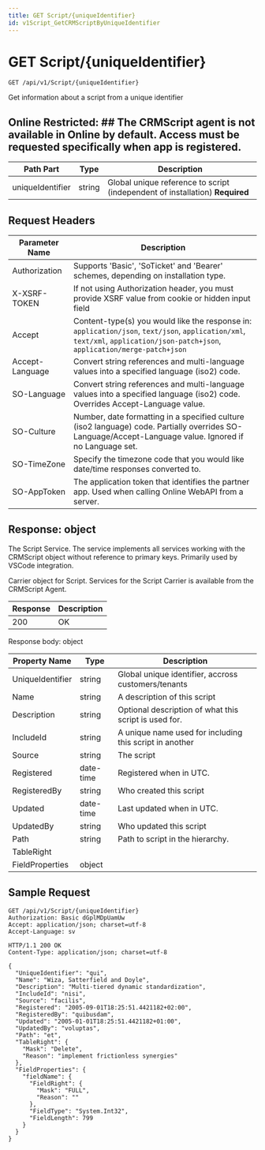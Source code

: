 ```yaml
---
title: GET Script/{uniqueIdentifier}
id: v1Script_GetCRMScriptByUniqueIdentifier
---
```


# GET Script/{uniqueIdentifier}

```http
GET /api/v1/Script/{uniqueIdentifier}
```

Get information about a script from a unique identifier



## Online Restricted: ## The CRMScript agent is not available in Online by default. Access must be requested specifically when app is registered.




| Path Part | Type | Description |
|-----------|------|-------------|
| uniqueIdentifier | string | Global unique reference to script (independent of installation) **Required** |



## Request Headers

| Parameter Name | Description |
|----------------|-------------|
| Authorization  | Supports 'Basic', 'SoTicket' and 'Bearer' schemes, depending on installation type. |
| X-XSRF-TOKEN   | If not using Authorization header, you must provide XSRF value from cookie or hidden input field |
| Accept         | Content-type(s) you would like the response in: `application/json`, `text/json`, `application/xml`, `text/xml`, `application/json-patch+json`, `application/merge-patch+json` |
| Accept-Language | Convert string references and multi-language values into a specified language (iso2) code. |
| SO-Language | Convert string references and multi-language values into a specified language (iso2) code. Overrides Accept-Language value. |
| SO-Culture | Number, date formatting in a specified culture (iso2 language) code. Partially overrides SO-Language/Accept-Language value. Ignored if no Language set. |
| SO-TimeZone | Specify the timezone code that you would like date/time responses converted to. |
| SO-AppToken | The application token that identifies the partner app. Used when calling Online WebAPI from a server. |


## Response: object

The Script Service. The service implements all services working with the CRMScript object without reference to primary keys. Primarily used by VSCode integration.



Carrier object for Script.
Services for the Script Carrier is available from the <see cref="T:SuperOffice.CRM.Services.ICRMScriptAgent">CRMScript Agent</see>.

| Response | Description |
|----------------|-------------|
| 200 | OK |

Response body: object

| Property Name | Type |  Description |
|----------------|------|--------------|
| UniqueIdentifier | string | Global unique identifier, accross customers/tenants |
| Name | string | A description of this script |
| Description | string | Optional description of what this script is used for. |
| IncludeId | string | A unique name used for including this script in another |
| Source | string | The script |
| Registered | date-time | Registered when  in UTC. |
| RegisteredBy | string | Who created this script |
| Updated | date-time | Last updated when  in UTC. |
| UpdatedBy | string | Who updated this script |
| Path | string | Path to script in the hierarchy. |
| TableRight |  |  |
| FieldProperties | object |  |

## Sample Request

```http!
GET /api/v1/Script/{uniqueIdentifier}
Authorization: Basic dGplMDpUamUw
Accept: application/json; charset=utf-8
Accept-Language: sv
```

```http_
HTTP/1.1 200 OK
Content-Type: application/json; charset=utf-8

{
  "UniqueIdentifier": "qui",
  "Name": "Wiza, Satterfield and Doyle",
  "Description": "Multi-tiered dynamic standardization",
  "IncludeId": "nisi",
  "Source": "facilis",
  "Registered": "2005-09-01T18:25:51.4421182+02:00",
  "RegisteredBy": "quibusdam",
  "Updated": "2005-01-01T18:25:51.4421182+01:00",
  "UpdatedBy": "voluptas",
  "Path": "et",
  "TableRight": {
    "Mask": "Delete",
    "Reason": "implement frictionless synergies"
  },
  "FieldProperties": {
    "fieldName": {
      "FieldRight": {
        "Mask": "FULL",
        "Reason": ""
      },
      "FieldType": "System.Int32",
      "FieldLength": 799
    }
  }
}
```